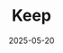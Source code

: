 ---  
layout: startup_page  
title: "Keep"  
id: "trykeep.com"  
permalink: "/keeptrykeep.com05202025/"  
website: "https://www.trykeep.com/"  
funding_round: "Series A1"  
funding_amount: "$23M"  
investors: "Tribe Capital, Rebel Fund, Liquid 2 Ventures, Cambrian, Assurant Ventures, Arash Ferdowsi, Vlad Magdalin, Tommy Nicholas, Laura Spiekerman, Marc Bhargava"  
about: "Keep is a financial platform designed for small and medium-sized businesses (SMBs), offering services like corporate cards, multi-currency accounts, expense management, and accounting software integrations. The company aims to be the central hub for a company's finances, simplifying cross-border operations with its multi-currency capabilities."  
markets: "Fintech, Financial Services, FinTech"  
hq: "Toronto, Ontario, Canada"  
founded_year: "2021"  
linkedin: "https://www.linkedin.com/company/trykeep"  
twitter: "https://twitter.com/Keep_Card"  
instagram: ""  
facebook: "https://www.facebook.com/KeepSavingApp"  
crunchbase: "https://www.crunchbase.com/organization/keep-technologies-e31a"  
pitchbook: "https://pitchbook.com/profiles/company/491016-70"  

date_display: "20-May-2025"  
date: "2025-05-20"

# SEO Optimization  
meta_title: "Keep - Series A1 Funding ($23M)"  
meta_description: "Keep, Keep is a financial platform designed for small and medium-sized businesses (SMBs), offering services like corporate cards, multi-currency accounts, e..."  
meta_keywords: "Keep, Fintech, Financial Services, FinTech, Series A1 funding"  
canonical_url: "https://startup.projectstartups.com/keeptrykeep.com05202025/"  
---